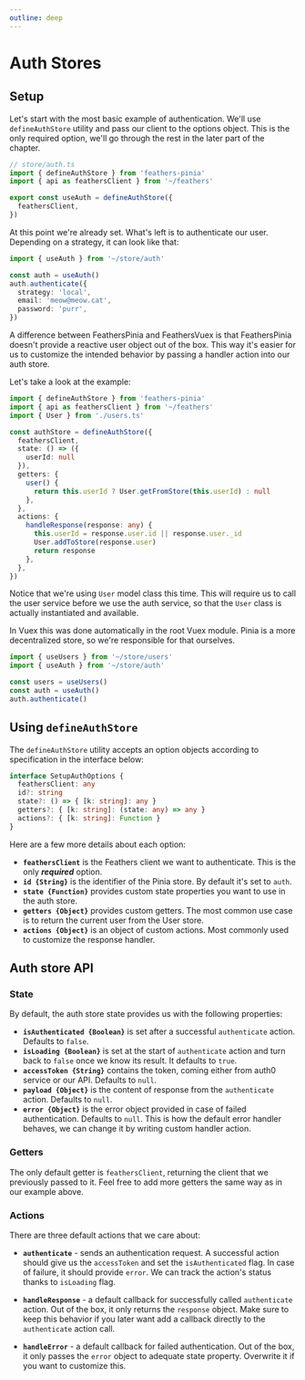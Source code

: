 ```yaml
---
outline: deep
---
```


# Auth Stores

## Setup

Let's start with the most basic example of authentication. We'll use `defineAuthStore` utility and pass our client to the options object. This is the only required option, we'll go through the rest in the later part of the chapter.

```ts
// store/auth.ts
import { defineAuthStore } from 'feathers-pinia'
import { api as feathersClient } from '~/feathers'

export const useAuth = defineAuthStore({
  feathersClient,
})
```

At this point we're already set. What's left is to authenticate our user. Depending on a strategy, it can look like that:

```ts
import { useAuth } from '~/store/auth'

const auth = useAuth()
auth.authenticate({
  strategy: 'local',
  email: 'meow@meow.cat',
  password: 'purr',
})
```

A difference between FeathersPinia and FeathersVuex is that FeathersPinia doesn't provide a reactive user object out of the box. This way it's easier for us to customize the intended behavior by passing a handler action into our auth store.

Let's take a look at the example:

```ts
import { defineAuthStore } from 'feathers-pinia'
import { api as feathersClient } from '~/feathers'
import { User } from './users.ts'

const authStore = defineAuthStore({
  feathersClient,
  state: () => ({
    userId: null
  }),
  getters: {
    user() {
      return this.userId ? User.getFromStore(this.userId) : null
    },
  },
  actions: {
    handleResponse(response: any) {
      this.userId = response.user.id || response.user._id
      User.addToStore(response.user)
      return response
    },
  },
})
```

Notice that we're using `User` model class this time. This will require us to call the user service before we use the auth service, so that the `User` class is actually instantiated and available.

In Vuex this was done automatically in the root Vuex module. Pinia is a more decentralized store, so we're responsible for that ourselves.

```ts
import { useUsers } from '~/store/users'
import { useAuth } from '~/store/auth'

const users = useUsers()
const auth = useAuth()
auth.authenticate()
```

## Using `defineAuthStore`

The `defineAuthStore` utility accepts an option objects according to specification in the interface below:

```ts
interface SetupAuthOptions {
  feathersClient: any
  id?: string
  state?: () => { [k: string]: any }
  getters?: { [k: string]: (state: any) => any }
  actions?: { [k: string]: Function }
}
```

Here are a few more details about each option:

- **`feathersClient`** is the Feathers client we want to authenticate. This is the only **_required_** option.
- **`id {String}`** is the identifier of the Pinia store. By default it's set to `auth`.
- **`state {Function}`** provides custom state properties you want to use in the auth store.
- **`getters {Object}`** provides custom getters. The most common use case is to return the current user from the User store.
- **`actions {Object}`** is an object of custom actions. Most commonly used to customize the response handler.

## Auth store API

### State

By default, the auth store state provides us with the following properties:

- **`isAuthenticated {Boolean}`** is set after a successful `authenticate` action. Defaults to `false`.
- **`isLoading {Boolean}`** is set at the start of `authenticate` action and turn back to `false` once we know its result. It defaults to `true`.
- **`accessToken {String}`** contains the token, coming either from auth0 service or our API. Defaults to `null`.
- **`payload {Object}`** is the content of response from the `authenticate` action. Defaults to `null`.
- **`error {Object}`** is the error object provided in case of failed authentication. Defaults to `null`. This is how the default error handler behaves, we can change it by writing custom handler action.

### Getters

The only default getter is `feathersClient`, returning the client that we previously passed to it. Feel free to add more getters the same way as in our example above.

### Actions

There are three default actions that we care about:

- **`authenticate`** - sends an authentication request. A successful action should give us the `accessToken` and set the `isAuthenticated` flag. In case of failure, it should provide `error`. We can track the action's status thanks to `isLoading` flag.

- **`handleResponse`** - a default callback for successfully called `authenticate` action. Out of the box, it only returns the `response` object. Make sure to keep this behavior if you later want add a callback directly to the `authenticate` action call.

- **`handleError`** - a default callback for failed authentication. Out of the box, it only passes the `error` object to adequate state property. Overwrite it if you want to customize this.
